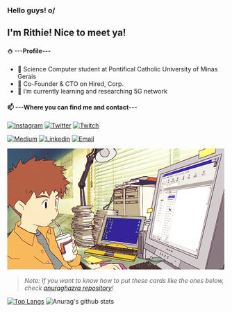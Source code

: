 ### Hello guys! o/
## I'm Rithie! Nice to meet ya!

#### :snowman: ---Profile---
- :book: Science Computer student at Pontifical Catholic University of Minas Gerais
- 🔭 Co-Founder & CTO on Hired, Corp.
- 🌱 I’m currently learning and researching 5G network

#### 📫 ---Where you can find me and contact---

[![Instagram](https://img.shields.io/badge/Instagram-@rithienatan-FF8C00?logo=instagram&logoColor=white)](https://www.instagram.com/rithienatan/)
[![Twitter](https://img.shields.io/badge/Twitter-@RithieNatan-blue?logo=twitter&logoColor=white)](https://twitter.com/RithieNatan)
[![Twitch](https://img.shields.io/badge/Twitch-T4ichisan-A020F0?logo=twitch&logoColor=white)](https://www.twitch.tv/t4ichisan)

[![Medium](https://img.shields.io/badge/Medium-@rithienatan-DB9100?logo=medium&logoColor=white)](https://medium.com/@rithienatan)
[![Linkedin](https://img.shields.io/badge/Linkedin-@rithienatan-00BFFF?logo=linkedin&logoColor=white)](https://www.linkedin.com/in/rithie-natan-470181b0/)
[![Email](https://img.shields.io/badge/Email-rithienatan@gmail.com-FF0000?logo=gmail&logoColor=white)](rithienatan@gmail.com)

![](gif_digimon.gif)
> _Note: If you want to know how to put these cards like the ones below, check [anuraghazra repository](https://github.com/anuraghazra/github-readme-stats)!_

[![Top Langs](https://github-readme-stats.vercel.app/api/top-langs/?username=rithienatan&langs_count=5&theme=tokyonight)](https://github.com/anuraghazra/github-readme-stats)
![Anurag's github stats](https://github-readme-stats.vercel.app/api?username=rithienatan&show_icons=true&theme=tokyonight)

<!--
**rithienatan/rithienatan** is a ✨ _special_ ✨ repository because its `README.md` (this file) appears on your GitHub profile.

Here are some ideas to get you started:

- 🔭 I’m currently working on Hired, Corp. as Co-Founder & CTO
- 🌱 I’m currently learning ...
- 👯 I’m looking to collaborate on ...
- 🤔 I’m looking for help with ...
- 💬 Ask me about ...
- 📫 How to reach me: ...
- 😄 Pronouns: ...
- ⚡ Fun fact: ...
-->
